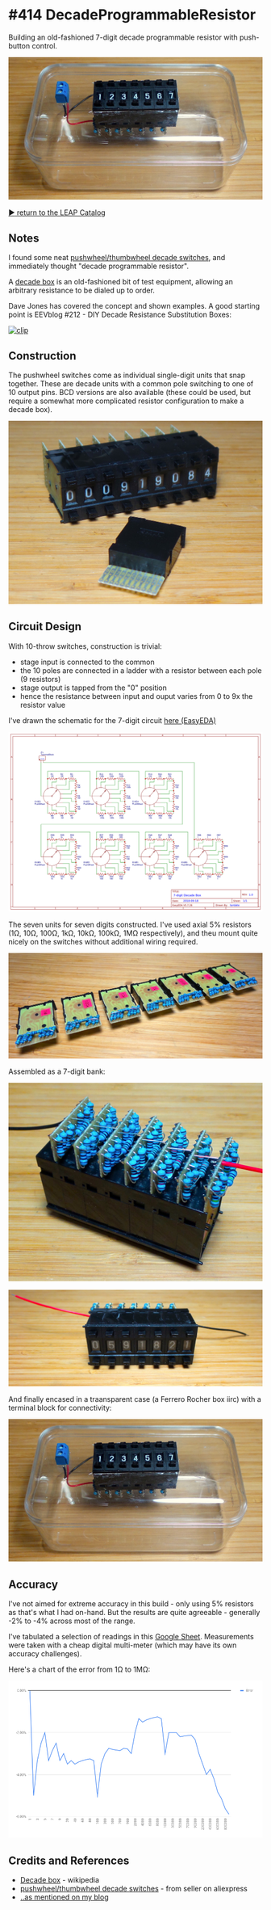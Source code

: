 # #414 DecadeProgrammableResistor

Building an old-fashioned 7-digit decade programmable resistor with push-button control.

![Build](./assets/DecadeProgrammableResistor_build.jpg?raw=true)

[:arrow_forward: return to the LEAP Catalog](https://leap.tardate.com)

## Notes

I found some neat [pushwheel/thumbwheel decade switches](https://www.aliexpress.com/item/UXCELL-10-Pcs-Single-Unit-Pushwheel-Thumbwheel-Switch-Km1-0-9/32804224919.html),
and immediately thought "decade programmable resistor".

A [decade box](https://en.wikipedia.org/wiki/Decade_box) is an old-fashioned bit of test equipment, allowing
an arbitrary resistance to be dialed up to order.


Dave Jones has covered the concept and shown examples. A good starting point is EEVblog #212 - DIY Decade Resistance Substitution Boxes:

[![clip](http://img.youtube.com/vi/G-QfDkgE2qA/0.jpg)](http://www.youtube.com/watch?v=G-QfDkgE2qA)


## Construction

The pushwheel switches come as individual single-digit units that snap together.
These are decade units with a common pole switching to one of 10 output pins.
BCD versions are also available (these could be used, but require a somewhat more complicated resistor configuration to make a decade box).

![wheel_unit](./assets/wheel_unit.jpg?raw=true)


## Circuit Design

With 10-throw switches, construction is trivial:

* stage input is connected to the common
* the 10 poles are connected in a ladder with a resistor between each pole (9 resistors)
* stage output is tapped from the "0" position
* hence the resistance between input and ouput varies from 0 to 9x the resistor value

I've drawn the schematic for the 7-digit circuit [here (EasyEDA)](https://easyeda.com/tardate/decadeprogrammableresistor)

![Schematic](./assets/DecadeProgrammableResistor_schematic.png?raw=true)

The seven units for seven digits constructed.
I've used axial 5% resistors (1Ω, 10Ω, 100Ω, 1kΩ, 10kΩ, 100kΩ, 1MΩ respectively),
and theu mount quite nicely on the switches without additional wiring required.

![build_units](./assets/build_units.jpg?raw=true)

Assembled as a 7-digit bank:

![build_rear](./assets/build_rear.jpg?raw=true)

![build_front](./assets/build_front.jpg?raw=true)

And finally encased in a traansparent case (a Ferrero Rocher box iirc) with a terminal block for connectivity:

![Build](./assets/DecadeProgrammableResistor_build.jpg?raw=true)

## Accuracy

I've not aimed for extreme accuracy in this build - only using 5% resistors as that's what I had on-hand.
But the results are quite agreeable - generally -2% to -4% across most of the range.

I've tabulated a selection of readings in this [Google Sheet](https://drive.google.com/open?id=1ZnBAwZY3OejDfvzfDvZhW1uMRvIeyCxQ-P5KK3swPGw).
Measurements were taken with a cheap digital multi-meter (which may have its own accuracy challenges).

Here's a chart of the error from 1Ω to 1MΩ:

![error_chart](./assets/error_chart.png?raw=true)


## Credits and References
* [Decade box](https://en.wikipedia.org/wiki/Decade_box) - wikipedia
* [pushwheel/thumbwheel decade switches](https://www.aliexpress.com/item/UXCELL-10-Pcs-Single-Unit-Pushwheel-Thumbwheel-Switch-Km1-0-9/32804224919.html) - from seller on aliexpress
* [..as mentioned on my blog](https://blog.tardate.com/2018/09/leap414-7-digit-decade-resistor-box.html)
